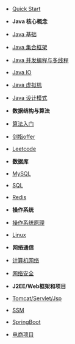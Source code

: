 - [Quick Start](introduction)
- **Java 核心概念**
- [Java 基础](JavaArchitecture/01-Java基础)
- [Java 集合框架](JavaArchitecture/02-Java集合框架)
- [Java 并发编程与多线程](JavaArchitecture/03-Java并发编程)
- [Java IO](JavaArchitecture/04-Java-IO)
- [Java 虚拟机](JavaArchitecture/05-Java虚拟机)
- [Java 设计模式](JavaArchitecture/06-Java设计模式)
- **数据结构与算法**
- [算法入门](算法入门.md)
- [剑指offer](剑指offer.md)
- [Leetcode](Leetcode.md)

- **数据库**
- [MySQL](MySQL.md)
- [SQL](SQL.md)
- [Redis](Redis.md)
- **操作系统**
- [操作系统原理](操作系统)
- [Linux](Linux.md)
- **网络通信**
- [计算机网络](计算机网络)
- [网络安全](网络安全)
- **J2EE/Web框架和项目**

- [Tomcat/Servlet/Jsp](J2EE)

- [SSM](SSM)

- [SpringBoot](SB)

- [电商项目](项目)

  



